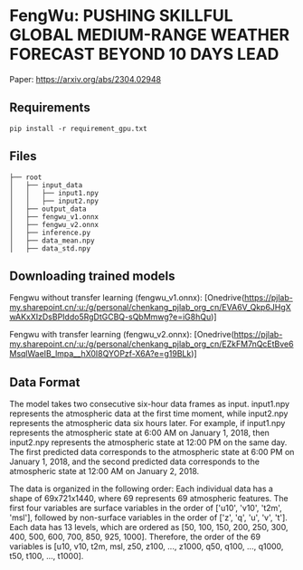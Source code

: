 # FengWu: PUSHING SKILLFUL GLOBAL MEDIUM-RANGE WEATHER FORECAST BEYOND 10 DAYS LEAD

Paper: https://arxiv.org/abs/2304.02948

## Requirements

```
pip install -r requirement_gpu.txt
```

## Files

```plain
├── root
│   ├── input_data
│   │   ├── input1.npy
│   │   ├── input2.npy
│   ├── output_data
│   ├── fengwu_v1.onnx
│   ├── fengwu_v2.onnx
│   ├── inference.py
│   ├── data_mean.npy
│   ├── data_std.npy
```

## Downloading trained models

Fengwu without transfer learning (fengwu_v1.onnx): [Onedrive(https://pjlab-my.sharepoint.cn/:u:/g/personal/chenkang_pjlab_org_cn/EVA6V_Qkp6JHgXwAKxXIzDsBPIddo5RgDtGCBQ-sQbMmwg?e=iG8hQu)]


Fengwu with transfer learning (fengwu_v2.onnx): [Onedrive(https://pjlab-my.sharepoint.cn/:u:/g/personal/chenkang_pjlab_org_cn/EZkFM7nQcEtBve6MsqlWaeIB_lmpa__hX0I8QYOPzf-X6A?e=g19BLk)]


## Data Format

The model takes two consecutive six-hour data frames as input. input1.npy represents the atmospheric data at the first time moment, while input2.npy represents the atmospheric data six hours later. For example, if input1.npy represents the atmospheric state at 6:00 AM on January 1, 2018, then input2.npy represents the atmospheric state at 12:00 PM on the same day. The first predicted data corresponds to the atmospheric state at 6:00 PM on January 1, 2018, and the second predicted data corresponds to the atmospheric state at 12:00 AM on January 2, 2018.

The data is organized in the following order: Each individual data has a shape of 69x721x1440, where 69 represents 69 atmospheric features. The first four variables are surface variables in the order of ['u10', 'v10', 't2m', 'msl'], followed by non-surface variables in the order of ['z', 'q', 'u', 'v', 't']. Each data has 13 levels, which are ordered as [50, 100, 150, 200, 250, 300, 400, 500, 600, 700, 850, 925, 1000]. Therefore, the order of the 69 variables is [u10, v10, t2m, msl, z50, z100, ..., z1000, q50, q100, ..., q1000, t50, t100, ..., t1000].


